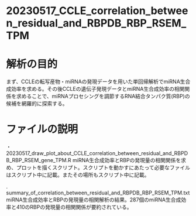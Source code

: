 # 20230517_CCLE_correlation_between_residual_and_RBPDB_RBP_RSEM_TPM

# 解析の目的
まず、CCLEの転写産物・miRNAの発現データを用いた単回帰解析でmiRNA生合成効率を求める。その後CCLEの遺伝子発現データとmiRNA生合成効率の相関関係を求めることで、miRNAプロセシングを調節するRNA結合タンパク質(RBP)の候補を網羅的に探索する。

# ファイルの説明
・ 20230517_draw_plot_about_CCLE_correlation_between_residual_and_RBPDB_RBP_RSEM_gene_TPM.R
miRNA生合成効率とRBPの発現量の相関関係を求め、プロットを描くスクリプト。スクリプトを動かすにあたって必要なファイルはスクリプト中に記載。またその場所もスクリプト中に記載。

. summary_of_correlation_between_residual_and_RBPDB_RBP_RSEM_TPM.txt
miRNA生合成効率とRBPの発現量の相関解析の結果。287個のmiRNA生合成効率と410のRBPの発現量の相関関係が要約されている。
